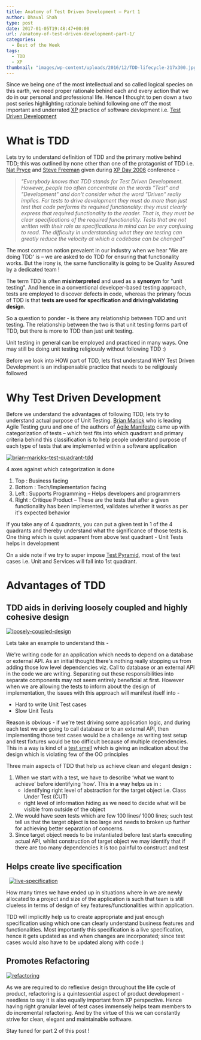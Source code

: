 ```yaml
---
title: Anatomy of Test Driven Development – Part 1
author: Dhaval Shah
type: post
date: 2017-01-05T19:48:47+00:00
url: /anatomy-of-test-driven-development-part-1/
categories:
  - Best of the Week
tags:
  - TDD
  - XP
thumbnail: "images/wp-content/uploads/2016/12/TDD-lifecycle-217x300.jpg"
---
```


Since we being one of the most intellectual and so called logical species on this earth, we need proper rationale behind each and every action that we do in our personal and professional life. Hence I thought to pen down a two post series highlighting rationale behind following one off the most important and underrated [XP](http://www.extremeprogramming.org/) practice of software devlopment i.e. [Test Driven Development](http://agiledata.org/essays/tdd.html)

# What is TDD
Lets try to understand definition of TDD and the primary motive behind TDD; this was outlined by none other than one of the protagonist of TDD i.e. [Nat Pryce](http://www.natpryce.com/) and [Steve Freeman](http://higherorderlogic.com/) given during [XP Day 2006](http://www.xpday.org/) conference -

>_"Everybody knows that TDD stands for Test Driven Development. However, people too often concentrate on the words "Test" and "Development" and don't consider what the word "Driven" really implies. For tests to drive development they must do more than just test that code performs its required functionality: they must clearly express that required functionality to the reader. That is, they must be clear specifications of the required functionality. Tests that are not written with their role as specifications in mind can be very confusing to read. The difficulty in understanding what they are testing can greatly reduce the velocity at which a codebase can be changed"_

The most common notion prevalent in our industry when we hear 'We are doing TDD' is – we are asked to do TDD for ensuring that functionality works. But the irony is, the same functionality is going to be Quality Assured by a dedicated team !

The term TDD is often **misinterpreted** and used as a **synonym** for "unit testing". And hence in a conventional developer-based testing approach, tests are employed to discover defects in code, whereas the primary focus of TDD is that **tests are used for specification and driving/validating design**.

So a question to ponder - is there any relationship between TDD and unit testing. The relationship between the two is that unit testing forms part of TDD, but there is more to TDD than just unit testing.

Unit testing in general can be employed and practiced in many ways. One may still be doing unit testing religiously without following TDD :)

Before we look into HOW part of TDD, lets first understand WHY Test Driven Development is an indispensable practice that needs to be religiously followed

# Why Test Driven Development
Before we understand the advantages of following TDD, lets try to understand actual purpose of Unit Testing. [Brian Marick](https://en.wikipedia.org/wiki/Brian_Marick) who is leading Agile Testing guru and one of the authors of [Agile Manifesto](http://agilemanifesto.org/) came up with categorization of tests – which test fits into which quadrant and primary criteria behind this classification is to help people understand purpose of each type of tests that are implemented within a software application

[![brian-maricks-test-quadrant-tdd](https://www.dhaval-shah.com/images/wp-content/uploads/2016/12/Brian-Maricks-Test-Quadrant-TDD-1024x576.jpg)](https://www.dhaval-shah.com/images/wp-content/uploads/2016/12/Brian-Maricks-Test-Quadrant-TDD.jpg)

4 axes against which categorization is done

1.  Top : Business facing
2.  Bottom : Tech/Implementation facing
3.  Left : Supports Programming – Helps developers and programmers
4.  Right : Critique Product – These are the tests that after a given functionality has been implemented, validates whether it works as per it's expected behavior

If you take any of 4 quadrants, you can put a given test in 1 of the 4 quadrants and thereby understand what the significance of those tests is. One thing which is quiet apparent from above test quadrant - Unit Tests helps in development

On a side note if we try to super impose [Test Pyramid](https://www.mountaingoatsoftware.com/blog/the-forgotten-layer-of-the-test-automation-pyramid), most of the test cases i.e. Unit and Services will fall into 1st quadrant.

# Advantages of TDD

## TDD aids in deriving loosely coupled and highly cohesive design

[![loosely-coupled-design](https://www.dhaval-shah.com/images/wp-content/uploads/2017/01/loosely-coupled-design.jpg)](https://www.dhaval-shah.com/images/wp-content/uploads/2017/01/loosely-coupled-design.jpg)

Lets take an example to understand this -

We're writing code for an application which needs to depend on a database or external API. As an initial thought there's nothing really stopping us from adding those low level dependencies viz. Call to database or an external API in the code we are writing. Separating out these responsibilities into separate components may not seem entirely beneficial at first. However when we are allowing the tests to inform about the design of implementation, the issues with this approach will manifest itself into -

*   Hard to write Unit Test cases
*   Slow Unit Tests

Reason is obvious - if we're test driving some application logic, and during each test we are going to call database or to an external API, then implementing those test cases would be a challenge as writing test setup and test fixtures would be too difficult because of multiple dependencies. This in a way is kind of a [test smell](http://xunitpatterns.com/Test%20Smells.html) which is giving an indication about the design which is violating few of the OO principles

Three main aspects of TDD that help us achieve clean and elegant design :

1.  When we start with a test, we have to describe ‘what we want to achieve’ before identifying ‘how’. This in a way helps us in :
    *   identifying right level of abstraction for the target object i.e. Class Under Test (CUT)
    *   right level of information hiding as we need to decide what will be visible from outside of the object
2.  We would have seen tests which are few 100 lines/ 1000 lines; such test tell us that the target object is too large and needs to broken up further for achieving better separation of concerns.
3.  Since target object needs to be instantiated before test starts executing actual API, whilst construction of target object we may identify that if there are too many dependencies it is too painful to construct and test

## Helps create live specification

  [![live-specification](https://www.dhaval-shah.com/images/wp-content/uploads/2017/01/live-specification.jpg)](https://www.dhaval-shah.com/images/wp-content/uploads/2017/01/live-specification.jpg)

How many times we have ended up in situations where in we are newly allocated to a project and size of the application is such that team is still clueless in terms of design of key features/functionalities within application.

TDD will implicitly help us to create appropriate and just enough specification using which one can clearly understand business features and functionalities. Most importantly this specification is a live specification, hence it gets updated as and when changes are incorporated; since test cases would also have to be updated along with code :)

## Promotes Refactoring

[![refactoring](https://www.dhaval-shah.com/images/wp-content/uploads/2017/01/refactoring.jpg)](https://www.dhaval-shah.com/images/wp-content/uploads/2017/01/refactoring.jpg)

As we are required to do reflexive design throughout the life cycle of product, refactoring is a quintessential aspect of product development - needless to say it is also equally important from XP perspective. Hence having right granular level of test cases immensely helps team members to do incremental refactoring. And by the virtue of this we can constantly strive for clean, elegant and maintainable software.

Stay tuned for part 2 of this post !